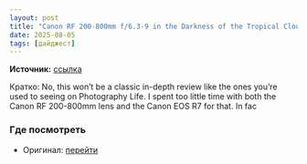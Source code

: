 ```yaml
---
layout: post
title: "Canon RF 200-800mm f/6.3-9 in the Darkness of the Tropical Cloud Forest"
date: 2025-08-05
tags: [дайджест]
---
```


**Источник:** [ссылка](https://photographylife.com/canon-rf-200-800mm-f-6-3-9-cloud-forest)

Кратко: No, this won’t be a classic in-depth review like the ones you’re used to seeing on Photography Life. I spent too little time with both the Canon RF 200-800mm lens and the Canon EOS R7 for that. In fac

### Где посмотреть
- Оригинал: [перейти]({link})
